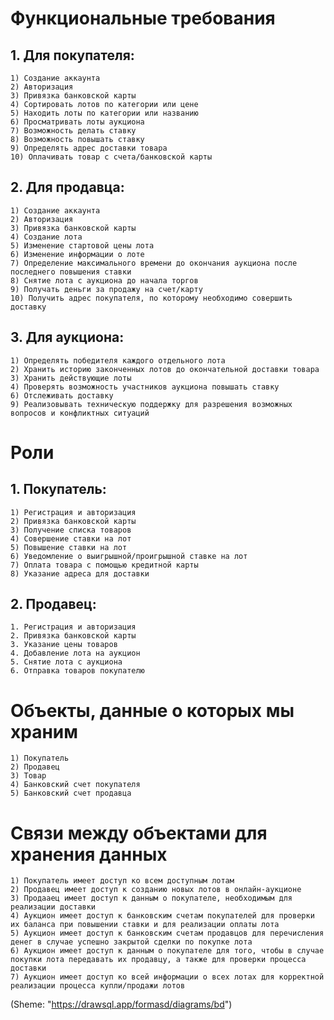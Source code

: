 
# Функциональные требования

 ## 1. Для покупателя:
    1) Создание аккаунта
    2) Авторизация
    3) Привязка банковской карты
    4) Сортировать лотов по категории или цене
    5) Находить лоты по категории или названию
    6) Просматривать лоты аукциона
    7) Возможность делать ставку
    8) Возможность повышать ставку
    9) Определять адрес доставки товара
    10) Оплачивать товар с счета/банковской карты

 ## 2. Для продавца:
    1) Создание аккаунта 
    2) Авторизация
    3) Привязка банковской карты
    4) Создание лота
    5) Изменение стартовой цены лота
    6) Изменение информации о лоте
    7) Определение максимального времени до окончания аукциона после последнего повышения ставки
    8) Снятие лота с аукциона до начала торгов
    9) Получать деньги за продажу на счет/карту
    10) Получить адрес покупателя, по которому необходимо совершить доставку  

## 3. Для аукциона:
    1) Определять победителя каждого отдельного лота
    2) Хранить историю законченных лотов до окончательной доставки товара
    3) Хранить действующие лоты
    4) Проверять возможность участников аукциона повышать ставку
    6) Отслеживать доставку 
    9) Реализовывать техническую поддержку для разрешения возможных вопросов и конфликтных ситуаций

 # Роли

 ## 1. Покупатель:
    1) Регистрация и авторизация
    2) Привязка банковской карты
    3) Получение списка товаров
    4) Совершение ставки на лот
    5) Повышение ставки на лот
    6) Уведомление о выигрышной/проигрышной ставке на лот
    7) Оплата товара с помощью кредитной карты
    8) Указание адреса для доставки

 ## 2. Продавец:
    1. Регистрация и авторизация
    2. Привязка банковской карты
    3. Указание цены товаров
    4. Добавление лота на аукцион
    5. Снятие лота с аукциона
    6. Отправка товаров покупателю
 # Объекты, данные о которых мы храним

    1) Покупатель
    2) Продавец
    3) Товар
    4) Банковский счет покупателя
    5) Банковский счет продавца

 # Связи между объектами для хранения данных
 
    1) Покупатель имеет доступ ко всем доступным лотам
    2) Продавец имеет доступ к созданию новых лотов в онлайн-аукционе
    3) Продааец имеет доступ к данным о покупателе, необходимым для реализации доставки
    4) Аукцион имеет доступ к банковским счетам покупателей для проверки их баланса при повышении ставки и для реализации оплаты лота
    5) Аукцион имеет доступ к банковским счетам продавцов для перечисления денег в случае успешно закрытой сделки по покупке лота
    6) Аукцион имеет доступ к данным о покупателе для того, чтобы в случае покупки лота передавать их продавцу, а также для проверки процесса доставки
    7) Аукцион имеет доступ ко всей информации о всех лотах для корректной реализации процесса купли/продажи лотов

(Sheme: "https://drawsql.app/formasd/diagrams/bd")
